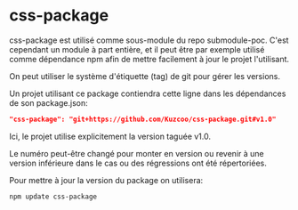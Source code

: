 # css-package

css-package est utilisé comme sous-module du repo submodule-poc.
C'est cependant un module à part entière, et il peut être par exemple utilisé comme dépendance npm afin de mettre facilement à jour le projet l'utilisant.

On peut utiliser le système d'étiquette (tag) de git pour gérer les versions.

Un projet utilisant ce package contiendra cette ligne dans les dépendances de son package.json:

```json
"css-package": "git+https://github.com/Kuzcoo/css-package.git#v1.0"
```

Ici, le projet utilise explicitement la version taguée v1.0.

Le numéro peut-être changé pour monter en version ou revenir à une version inférieure dans le cas ou des régressions ont été répertoriées.

Pour mettre à jour la version du package on utilisera:
```bash
npm update css-package
```
